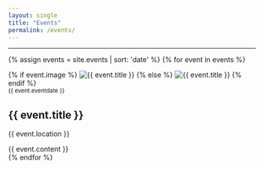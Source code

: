 ```yaml
---
layout: single
title: "Events"
permalink: /events/
---
```


---
{% assign events = site.events | sort: 'date' %}
{% for event in events %}
  <div class="feature__wrapper">
    <div class="feature__item--left">  
      <div class="archive__item">
        <div class="archive__item-teaser">
          {% if event.image %}
            <img src="{{ event.image | relative_url }}" alt="{{ event.title }}">
          {% else %}
            <img src="https://placehold.co/256?text=256x256+{{ event.title | url_encode }}" alt="{{ event.title }}">
          {% endif %}
        </div>
        <div class="archive__item-body">
          <small> {{ event.eventdate }} </small>
          <h2 class="archive__item-title no-toc">{{ event.title }}</h2> <p> {{ event.location }} </p>
          <div class="archive__item-excerpt">
            {{ event.content }}
          </div>
        </div>
      </div>
    </div>
  </div>
{% endfor %}
